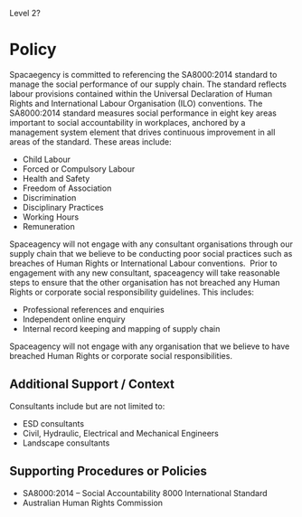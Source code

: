 Level 2?

# Policy

Spacaegency is committed to referencing the SA8000:2014 standard to manage the social performance of our supply chain. The standard reflects labour provisions contained within the Universal Declaration of Human Rights and International Labour Organisation (ILO) conventions. The SA8000:2014 standard measures social performance in eight key areas important to social accountability in workplaces, anchored by a management system element that drives continuous improvement in all areas of the standard. These areas include: 

- Child Labour 
- Forced or Compulsory Labour 
- Health and Safety 
- Freedom of Association 
- Discrimination 
- Disciplinary Practices 
- Working Hours 
- Remuneration 

Spaceagency will not engage with any consultant organisations through our supply chain that we believe to be conducting poor social practices such as breaches of Human Rights or International Labour conventions. 
Prior to engagement with any new consultant, spaceagency will take reasonable steps to ensure that the other organisation has not breached any Human Rights or corporate social responsibility guidelines. This includes: 

- Professional references and enquiries 
- Independent online enquiry 
- Internal record keeping and mapping of supply chain 

Spaceagency will not engage with any organisation that we believe to have breached Human Rights or corporate social responsibilities.


## Additional Support / Context

Consultants include but are not limited to: 
- ESD consultants 
- Civil, Hydraulic, Electrical and Mechanical Engineers
- Landscape consultants

## Supporting Procedures or Policies

- SA8000:2014 – Social Accountability 8000 International Standard
- Australian Human Rights Commission